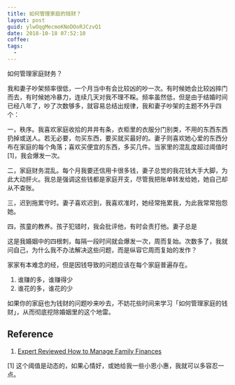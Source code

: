 ```yaml
---
title: 如何管理家庭的钱财？
layout: post
guid: ylwOqgMecmoKNoDOoRJCzvQ1 
date: 2018-10-18 07:52:10
coffee:
tags:
  -
---
```


如何管理家庭财务？


我和妻子吵架频率很低，一个月当中有会比较凶的吵一次。有时候她会比较凶摔门而去，有时候她冷暴力，连续几天对我不理不睬。频率虽然低，但是由于结婚时间已经八年了，吵了次数够多，就容易总结出规律，我和妻子吵架的主题不外乎四个：

一，秩序。我喜欢家庭收拾的井井有条，衣柜里的衣服分门别类，不用的东西东西扔掉或送人。若无必要，勿买东西，要买就买最好的。妻子则喜欢她心爱的东西分布在家庭的每个角落；喜欢买便宜的东西，多买几件。当家里的混乱度超过阈值时[1]，我会爆发一次。

二，家庭财务混乱。每个月我要还信用卡很多钱，妻子总觉的我花钱大手大脚，为此大动肝火。我总是强调这些钱都是家庭开支，尽管我把账单转发给她，她自己却从不查账。

三，迟到拖累守时。妻子喜欢迟到，我喜欢准时，她经常拖累我，为此我常常抱怨她。

四，孩童的教养。孩子犯错时，我会批评他，有时会责打他。妻子总是

这是我婚姻中的四根刺，每隔一段时间就会爆发一次，周而复始。次数多了，我就问自己，为什么我不办法解决这些问题，而是纵容它周而复始的发作？

家家有本难念的经，但是因钱导致的问题应该在每个家庭普遍存在。

1. 谁赚的多，谁赚得少
2. 谁花的多，谁花的少






如果你的家庭也为钱财的问题吵来吵去，不妨花些时间来学习「如何管理家庭的钱财」，从而彻底挖除婚姻里的这个地雷。


## Reference

1. [Expert Reviewed How to Manage Family Finances](https://www.wikihow.com/Manage-Family-Finances)

[1] 这个阈值是动态的，如果心情好，或她给我一些小恩小惠，我就可以多容忍一点。